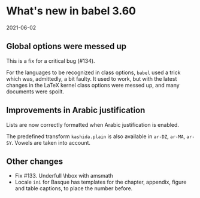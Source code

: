 # What's new in babel 3.60

2021-06-02

## Global options were messed up

This is a fix for a critical bug (#134).

For the languages to be recognized in class options, `babel` used a trick
which was, admittedly, a bit faulty. It used to work, but with the
latest changes in the LaTeX kernel class options were messed up, and
many documents were spoilt.

## Improvements in Arabic justification

Lists are now correctly formatted when Arabic justification is enabled.

The predefined transform `kashida.plain` is also available in `ar-DZ`,
`ar-MA`, `ar-SY`. Vowels are taken into account.

## Other changes

* Fix #133. Underfull \hbox with amsmath
* Locale `ini` for Basque has templates for the chapter, appendix,
  figure and table captions, to place the number before.

